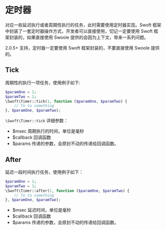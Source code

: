 # 定时器

对应一些延迟执行或者周期性执行的任务，此时需要使用定时器实现。Swoft 框架中封装了一套定时器操作方式，开发者可以直接使用，切记一定要使用 Swoft 框架封装的，如果直接使用 Swoole 提供的会因为上下文，带来一系列问题。

<p class="tip"> 2.0.5+ 支持，定时器一定要使用 Swoft 框架封装的，不要直接使用 Swoole 提供的。 </p>

## Tick

周期性的执行一项任务，使用例子如下:

```php
$paramOne = 1;
$paramTwo = 1;
\Swoft\Timer::tick(1, function ($paramOne, $paramTwo) {
    // To to something
}, $paramOne, $paramTwo);
```

`\Swoft\Timer::tick` 详细参数：

- $msec 周期执行的时间，单位是毫秒
- $callback 回调函数
- $params 传递的参数，会原封不动的传递给回调函数。

## After

延迟一段时间执行任务，使用例子如下：

```php
$paramOne = 1;
$paramTwo = 1;
\Swoft\Timer::after(1, function ($paramOne, $paramTwo) {
    // To to something
}, $paramOne, $paramTwo);
```

- $msec 延迟时间，单位是毫秒
- $callback 回调函数
- $params 传递的参数，会原封不动的传递给回调函数。